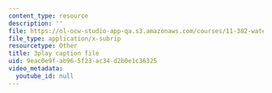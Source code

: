 ```yaml
---
content_type: resource
description: ''
file: https://ol-ocw-studio-app-qa.s3.amazonaws.com/courses/11-382-water-diplomacy-spring-2021/9eac0e9fab965f23ac34d2b0e1c36325_KmoodT_3XPQ.vtt
file_type: application/x-subrip
resourcetype: Other
title: 3play caption file
uid: 9eac0e9f-ab96-5f23-ac34-d2b0e1c36325
video_metadata:
  youtube_id: null
---
```

